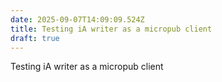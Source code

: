 ```yaml
---
date: 2025-09-07T14:09:09.524Z
title: Testing iA writer as a micropub client
draft: true
---
```


Testing iA writer as a micropub client
